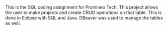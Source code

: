 This is the SQL coding assignment for Promineo Tech. This project allows the user to make projects and create CRUD operations on that table.
This is done in Eclipse with SQL and Java. DBeaver was used to manage the tables as well. 
